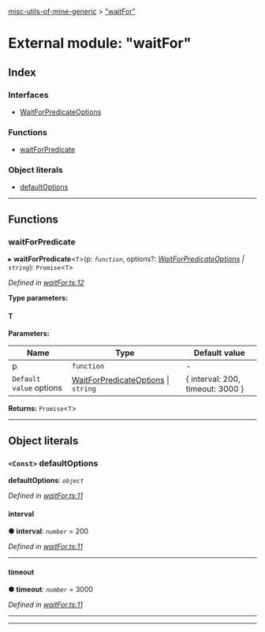 [misc-utils-of-mine-generic](../README.md) > ["waitFor"](../modules/_waitfor_.md)

# External module: "waitFor"

## Index

### Interfaces

* [WaitForPredicateOptions](../interfaces/_waitfor_.waitforpredicateoptions.md)

### Functions

* [waitForPredicate](_waitfor_.md#waitforpredicate)

### Object literals

* [defaultOptions](_waitfor_.md#defaultoptions)

---

## Functions

<a id="waitforpredicate"></a>

###  waitForPredicate

▸ **waitForPredicate**<`T`>(p: *`function`*, options?: *[WaitForPredicateOptions](../interfaces/_waitfor_.waitforpredicateoptions.md) \| `string`*): `Promise`<`T`>

*Defined in [waitFor.ts:12](https://github.com/cancerberoSgx/misc-utils-of-mine/blob/6dd6af9/misc-utils-of-mine-generic/src/waitFor.ts#L12)*

**Type parameters:**

#### T 
**Parameters:**

| Name | Type | Default value |
| ------ | ------ | ------ |
| p | `function` | - |
| `Default value` options | [WaitForPredicateOptions](../interfaces/_waitfor_.waitforpredicateoptions.md) \| `string` |  { interval: 200, timeout: 3000 } |

**Returns:** `Promise`<`T`>

___

## Object literals

<a id="defaultoptions"></a>

### `<Const>` defaultOptions

**defaultOptions**: *`object`*

*Defined in [waitFor.ts:11](https://github.com/cancerberoSgx/misc-utils-of-mine/blob/6dd6af9/misc-utils-of-mine-generic/src/waitFor.ts#L11)*

<a id="defaultoptions.interval"></a>

####  interval

**● interval**: *`number`* = 200

*Defined in [waitFor.ts:11](https://github.com/cancerberoSgx/misc-utils-of-mine/blob/6dd6af9/misc-utils-of-mine-generic/src/waitFor.ts#L11)*

___
<a id="defaultoptions.timeout"></a>

####  timeout

**● timeout**: *`number`* = 3000

*Defined in [waitFor.ts:11](https://github.com/cancerberoSgx/misc-utils-of-mine/blob/6dd6af9/misc-utils-of-mine-generic/src/waitFor.ts#L11)*

___

___

